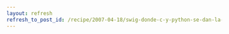 ```yaml
---
layout: refresh
refresh_to_post_id: /recipe/2007-04-18/swig-donde-c-y-python-se-dan-la-mano
---
```

